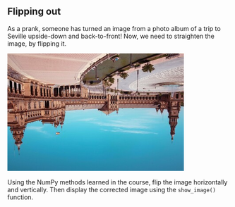 ## Flipping out

As a prank, someone has turned an image from a photo album of a trip to Seville upside-down and back-to-front! Now, we need to straighten the image, by flipping it.

![City of Seville upside-down](../i/3.jpg)

<!-- Image loaded as `flipped_seville`. -->

Using the NumPy methods learned in the course, flip the image horizontally and vertically. Then display the corrected image using the `show_image()` function.

<!-- NumPy is already imported as `np`. -->
<!-- 
### Instructions

- Flip the image vertically.

- Now, flip the vertically-flipped image horizontally.

- Show the, now fixed, image.
 -->